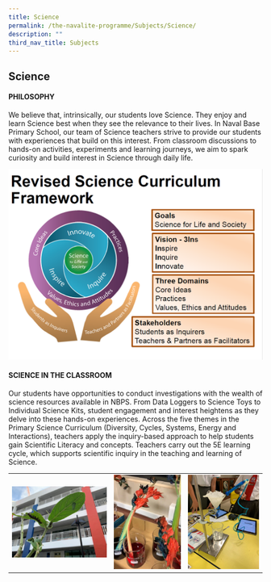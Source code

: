 ```yaml
---
title: Science
permalink: /the-navalite-programme/Subjects/Science/
description: ""
third_nav_title: Subjects
---
```

## Science

#### PHILOSOPHY

We believe that, intrinsically, our students love Science. They enjoy and learn Science best when they see the relevance to their lives. In Naval Base Primary School, our team of Science teachers strive to provide our students with experiences that build on this interest. From classroom discussions to hands-on activities, experiments and learning journeys, we aim to spark curiosity and build interest in Science through daily life.

![](/images/philosophy.png)

#### SCIENCE IN THE CLASSROOM

Our students have opportunities to conduct investigations with the wealth of science resources available in NBPS. From Data Loggers to Science Toys to Individual Science Kits, student engagement and interest heightens as they delve into these hands-on experiences. Across the five themes in the Primary Science Curriculum (Diversity, Cycles, Systems, Energy and Interactions), teachers apply the inquiry-based approach to help students gain Scientific Literacy and concepts. Teachers carry out the 5E learning cycle, which supports scientific inquiry in the teaching and learning of Science.


| |  |  |
| -------- | -------- | -------- |
| ![](/images/classroom1.jpeg)     | ![](/images/classroom2.jpeg)     | ![](/images/classroom3.jpeg)     |



